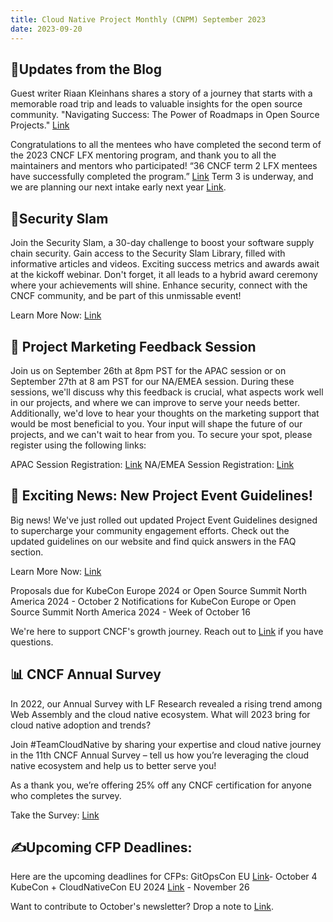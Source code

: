 ```yaml
---
title: Cloud Native Project Monthly (CNPM) September 2023
date: 2023-09-20
--- 
```


## 📝Updates from the Blog
Guest writer Riaan Kleinhans shares a story of a journey that starts with a memorable road trip and leads to valuable insights for the open source community. 
"Navigating Success: The Power of Roadmaps in Open Source Projects." [Link](https://www.cncf.io/blog/2023/09/14/navigating-success-the-power-of-roadmaps-in-open-source-projects/?utm_source=hs_email&utm_medium=email&_hsenc=p2ANqtz--bymN3kW8AUE2ueJ3jU-U2d6HDZKJT1zrnR37Hyz1NyatHC4jXNcYL95fa4ffPL3swNB87)

Congratulations to all the mentees who have completed the second term of the 2023 CNCF LFX mentoring program, and thank you to all the maintainers and mentors who participated! 
“36 CNCF term 2 LFX mentees have successfully completed the program.” [Link](https://www.cncf.io/blog/2023/09/12/36-cncf-term-2-lfx-mentees-have-successfully-completed-the-program/?utm_source=hs_email&utm_medium=email&_hsenc=p2ANqtz--bymN3kW8AUE2ueJ3jU-U2d6HDZKJT1zrnR37Hyz1NyatHC4jXNcYL95fa4ffPL3swNB87)
Term 3 is underway, and we are planning our next intake early next year [Link](https://github.com/cncf/mentoring/tree/main/programs/lfx-mentorship/2024/01-Mar-May?utm_source=hs_email&utm_medium=email&_hsenc=p2ANqtz--bymN3kW8AUE2ueJ3jU-U2d6HDZKJT1zrnR37Hyz1NyatHC4jXNcYL95fa4ffPL3swNB87).


## 🔐Security Slam
Join the Security Slam, a 30-day challenge to boost your software supply chain security. Gain access to the Security Slam Library, filled with informative articles and videos. 
Exciting success metrics and awards await at the kickoff webinar. 
Don't forget, it all leads to a hybrid award ceremony where your achievements will shine. Enhance security, connect with the CNCF community, and be part of this unmissable event! 

Learn More Now: [Link](https://community.cncf.io/cloud-native-security-slam/)

## 📆 Project Marketing Feedback Session
Join us on September 26th at 8pm PST for the APAC session or on September 27th at 8 am PST for our NA/EMEA session.
During these sessions, we'll discuss why this feedback is crucial, what aspects work well in our projects, and where we can improve to serve your needs better. 
Additionally, we'd love to hear your thoughts on the marketing support that would be most beneficial to you. 
Your input will shape the future of our projects, and we can't wait to hear from you. To secure your spot, please register using the following links:

APAC Session Registration: [Link](https://zoom.us/webinar/register/WN_R0-UJq50Q8Cns4LL2P3LHw?utm_source=hs_email&utm_medium=email&_hsenc=p2ANqtz--bymN3kW8AUE2ueJ3jU-U2d6HDZKJT1zrnR37Hyz1NyatHC4jXNcYL95fa4ffPL3swNB87#/)
NA/EMEA Session Registration: [Link](https://zoom.us/webinar/register/WN__QYzfF4EQiCqNMgdCrvjAA?utm_source=hs_email&utm_medium=email&_hsenc=p2ANqtz--bymN3kW8AUE2ueJ3jU-U2d6HDZKJT1zrnR37Hyz1NyatHC4jXNcYL95fa4ffPL3swNB87#/)

## 🌟 Exciting News: New Project Event Guidelines!
Big news! We've just rolled out updated Project Event Guidelines designed to supercharge your community engagement efforts. 
Check out the updated guidelines on our website and find quick answers in the FAQ section.

Learn More Now: [Link](https://events.linuxfoundation.org/kubecon-cloudnativecon-north-america/co-located-events/cncf-hosted-co-located-events-overview/#submit-a-cncf-project-or-co-located-event-proposal)

Proposals due for KubeCon Europe 2024 or Open Source Summit North America 2024 - October 2
Notifications for KubeCon Europe or Open Source Summit North America 2024 - Week of October 16

We're here to support CNCF's growth journey. Reach out to [Link](cncfcolocatedevents@linuxfoundation.org) if you have questions.

## 📊 CNCF Annual Survey
In 2022, our Annual Survey with LF Research revealed a rising trend among Web Assembly and the cloud native ecosystem. What will 2023 bring for cloud native adoption and trends? 

Join #TeamCloudNative by sharing your expertise and cloud native journey in the 11th CNCF Annual Survey – tell us how you’re leveraging the cloud native ecosystem and help us to better serve you!  

As a thank you, we’re offering 25% off any CNCF certification for anyone who completes the survey.

Take the Survey: [Link](https://www.research.net/r/S5BY23R)

## ✍️Upcoming CFP Deadlines:
Here are the upcoming deadlines for CFPs:
GitOpsCon EU [Link](https://events.linuxfoundation.org/gitopscon-europe/program/cfp/)- October 4
KubeCon + CloudNativeCon EU 2024 [Link](https://events.linuxfoundation.org/kubecon-cloudnativecon-europe/program/cfp/) - November 26


Want to contribute to October's newsletter? 
Drop a note to [Link](projects@cncf.io).
